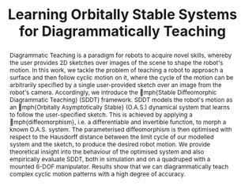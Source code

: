 ---
id:             2023-orbistab
title:          "Learning Orbitally Stable Systems for Diagrammatically Teaching"
authors:
    - WZhi
    - Kangni
    - Me
    - MJR
venue:          Under Review         
year:           "2019-05"
thumbnail:      assets/moreresearch/orbi_stab.png
links:
    paper:      https://arxiv.org/abs/2309.10298

layout: project
short_title: Orbitally Stable Systems for Diagrammatically Teaching
abstract: "Diagrammatic Teaching is a paradigm for robots to acquire novel skills, whereby the user provides 2D sketches over images of the scene to shape the robot's motion. In this work, we tackle the problem of teaching a robot to approach a surface and then follow cyclic motion on it, where the cycle of the motion can be arbitrarily specified by a single user-provided sketch over an image from the robot's camera. Accordingly, we introduce the \emph{Stable Diffeomorphic Diagrammatic Teaching} (SDDT) framework. SDDT models the robot's motion as an \emph{Orbitally Asymptotically Stable} (O.A.S.) dynamical system that learns to follow the user-specified sketch. This is achieved by applying a \emph{diffeomorphism}, i.e. a differentiable and invertible function, to morph a known O.A.S. system. The parameterised diffeomorphism is then optimised with respect to the Hausdorff distance between the limit cycle of our modelled system and the sketch, to produce the desired robot motion. We provide theoretical insight into the behaviour of the optimised system and also empirically evaluate SDDT, both in simulation and on a quadruped with a mounted 6-DOF manipulator. Results show that we can diagrammatically teach complex cyclic motion patterns with a high degree of accuracy."
---
